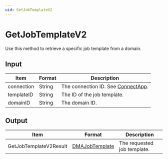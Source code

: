 ```yaml
---
uid: GetJobTemplateV2
---
```


# GetJobTemplateV2

Use this method to retrieve a specific job template from a domain.

<!-- Available from DataMiner 10.0.9 onwards. -->

## Input

| Item       | Format | Description                                          |
|------------|--------|------------------------------------------------------|
| connection | String | The connection ID. See [ConnectApp](xref:ConnectApp). |
| templateID | String | The ID of the job template.                          |
| domainID   | String | The domain ID.                                       |

## Output

| Item                    | Format                               | Description                 |
|-------------------------|--------------------------------------|-----------------------------|
| GetJobTemplateV2Result | [DMAJobTemplate](xref:DMAJobTemplate) | The requested job template. |
